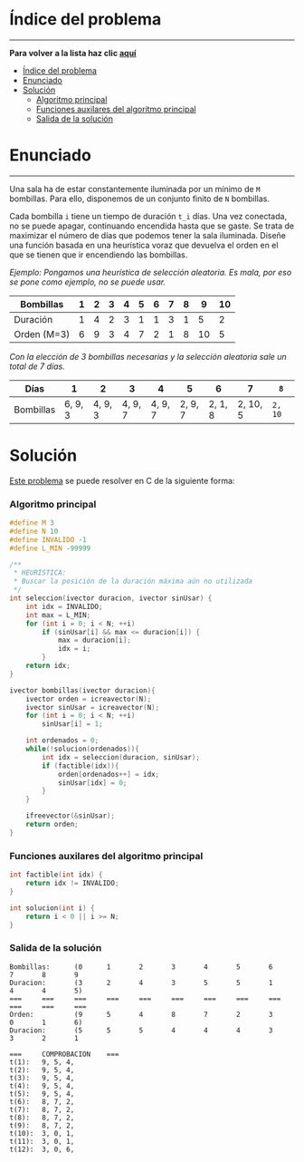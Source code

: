 # Índice del problema

***

**Para volver a la lista haz clic [aquí](./Index.md)**

<!-- TOC -->
* [Índice del problema](#índice-del-problema)
* [Enunciado](#enunciado)
* [Solución](#solución)
    * [Algoritmo principal](#algoritmo-principal)
    * [Funciones auxilares del algoritmo principal](#funciones-auxilares-del-algoritmo-principal)
    * [Salida de la solución](#salida-de-la-solución)
<!-- TOC -->

# Enunciado

***

Una sala ha de estar constantemente iluminada por un mínimo de ``M``
bombillas. Para ello, disponemos de un conjunto finito de ``N`` bombillas. 

Cada bombilla ``i`` tiene un tiempo de duración ``t_i`` días. Una vez conectada, no se puede
apagar, continuando encendida hasta que se gaste. Se trata de maximizar el
número de días que podemos tener la sala iluminada. Diseñe una función basada
en una heurística voraz que devuelva el orden en el que se tienen que ir
encendiendo las bombillas.


_Ejemplo: Pongamos una heurística de selección aleatoria. Es mala, por eso
se pone como ejemplo, no se puede usar._

| Bombillas   | 1 | 2 | 3 | 4 | 5 | 6 | 7 | 8 | 9  | 10 |
|-------------|---|---|---|---|---|---|---|---|----|----|
| Duración    | 1 | 4 | 2 | 3 | 1 | 1 | 3 | 1 | 5  | 2  |
| Orden (M=3) | 6 | 9 | 3 | 4 | 7 | 2 | 1 | 8 | 10 | 5  |


_Con la elección de 3 bombillas necesarias y la selección aleatoria sale un
total de 7 días._

| Días        | 1 | 2       | 3       | 4       | 5       | 6       | 7        | ``8``     |
|-------------|---|---------|---------|---------|---------|---------|----------|-------|
| Bombillas   | 6, 9, 3 | 4, 9, 3 | 4, 9, 7 | 4, 9, 7 | 2, 9, 7 | 2, 1, 8 | 2, 10, 5 | ``2, 10`` |

# Solución
[Este problema](#enunciado) se puede resolver en C de la siguiente forma:

### Algoritmo principal

```c
#define M 3
#define N 10
#define INVALIDO -1
#define L_MIN -99999

/**
 * HEURÍSTICA:
 * Buscar la posición de la duración máxima aún no utilizada
 */
int seleccion(ivector duracion, ivector sinUsar) {
    int idx = INVALIDO;
    int max = L_MIN;
    for (int i = 0; i < N; ++i)
        if (sinUsar[i] && max <= duracion[i]) {
            max = duracion[i];
            idx = i;
        }
    return idx;
}

ivector bombillas(ivector duracion){
    ivector orden = icreavector(N);
    ivector sinUsar = icreavector(N);
    for (int i = 0; i < N; ++i)
        sinUsar[i] = 1;

    int ordenados = 0;
    while(!solucion(ordenados)){
        int idx = seleccion(duracion, sinUsar);
        if (factible(idx)){
            orden[ordenados++] = idx;
            sinUsar[idx] = 0;
        }
    }

    ifreevector(&sinUsar);
    return orden;
}
```

### Funciones auxilares del algoritmo principal

````c
int factible(int idx) {
    return idx != INVALIDO;
}

int solucion(int i) {
    return i < 0 || i >= N;
}
````

### Salida de la solución

```
Bombillas:      (0      1       2       3       4       5       6       7       8       9
Duracion:       (3      2       4       3       5       5       1       4       4       5)
===     ===     ===     ===     ===     ===     ===     ===     ===     ===     ===     ===
Orden:          (9      5       4       8       7       2       3       0       1       6)
Duracion:       (5      5       5       4       4       4       3       3       2       1

===     COMPROBACION    ===
t(1):   9, 5, 4,
t(2):   9, 5, 4,
t(3):   9, 5, 4,
t(4):   9, 5, 4,
t(5):   9, 5, 4,
t(6):   8, 7, 2,
t(7):   8, 7, 2,
t(8):   8, 7, 2,
t(9):   8, 7, 2,
t(10):  3, 0, 1,
t(11):  3, 0, 1,
t(12):  3, 0, 6,
```